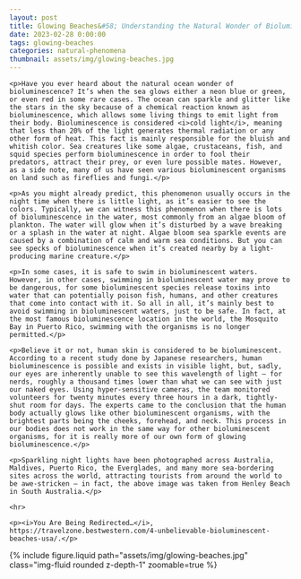```yaml
---
layout: post
title: Glowing Beaches&#58; Understanding the Natural Wonder of Bioluminescence
date: 2023-02-28 0:00:00
tags: glowing-beaches
categories: natural-phenomena
thumbnail: assets/img/glowing-beaches.jpg
---
```


<div>

    <p>Have you ever heard about the natural ocean wonder of bioluminescence? It’s when the sea glows either a neon blue or green, or even red in some rare cases. The ocean can sparkle and glitter like the stars in the sky because of a chemical reaction known as bioluminescence, which allows some living things to emit light from their body. Bioluminescence is considered <i>cold light</i>, meaning that less than 20% of the light generates thermal radiation or any other form of heat. This fact is mainly responsible for the bluish and whitish color. Sea creatures like some algae, crustaceans, fish, and squid species perform bioluminescence in order to fool their predators, attract their prey, or even lure possible mates. However, as a side note, many of us have seen various bioluminescent organisms on land such as fireflies and fungi.</p>

    <p>As you might already predict, this phenomenon usually occurs in the night time when there is little light, as it’s easier to see the colors. Typically, we can witness this phenomenon when there is lots of bioluminescence in the water, most commonly from an algae bloom of plankton. The water will glow when it’s disturbed by a wave breaking or a splash in the water at night. Algae bloom sea sparkle events are caused by a combination of calm and warm sea conditions. But you can see specks of bioluminescence when it’s created nearby by a light-producing marine creature.</p>

    <p>In some cases, it is safe to swim in bioluminescent waters. However, in other cases, swimming in bioluminescent water may prove to be dangerous, for some bioluminescent species release toxins into water that can potentially poison fish, humans, and other creatures that come into contact with it. So all in all, it’s mainly best to avoid swimming in bioluminescent waters, just to be safe. In fact, at the most famous bioluminescence location in the world, the Mosquito Bay in Puerto Rico, swimming with the organisms is no longer permitted.</p>

    <p>Believe it or not, human skin is considered to be bioluminescent. According to a recent study done by Japanese researchers, human bioluminescence is possible and exists in visible light, but, sadly, our eyes are inherently unable to see this wavelength of light — for nerds, roughly a thousand times lower than what we can see with just our naked eyes. Using hyper-sensitive cameras, the team monitored volunteers for twenty minutes every three hours in a dark, tightly-shut room for days. The experts came to the conclusion that the human body actually glows like other bioluminescent organisms, with the brightest parts being the cheeks, forehead, and neck. This process in our bodies does not work in the same way for other bioluminescent organisms, for it is really more of our own form of glowing bioluminescence.</p>

    <p>Sparkling night lights have been photographed across Australia, Maldives, Puerto Rico, the Everglades, and many more sea-bordering sites across the world, attracting tourists from around the world to be awe-stricken — in fact, the above image was taken from Henley Beach in South Australia.</p>

    <hr>

    <p><i>You Are Being Redirected…</i>, https://travelzone.bestwestern.com/4-unbelievable-bioluminescent-beaches-usa/.</p>

</div>

<div class="row mt-3">
    <div class="col-sm mt-3 mt-md-0">
        {% include figure.liquid path="assets/img/glowing-beaches.jpg" class="img-fluid rounded z-depth-1" zoomable=true %}
    </div>
</div>
